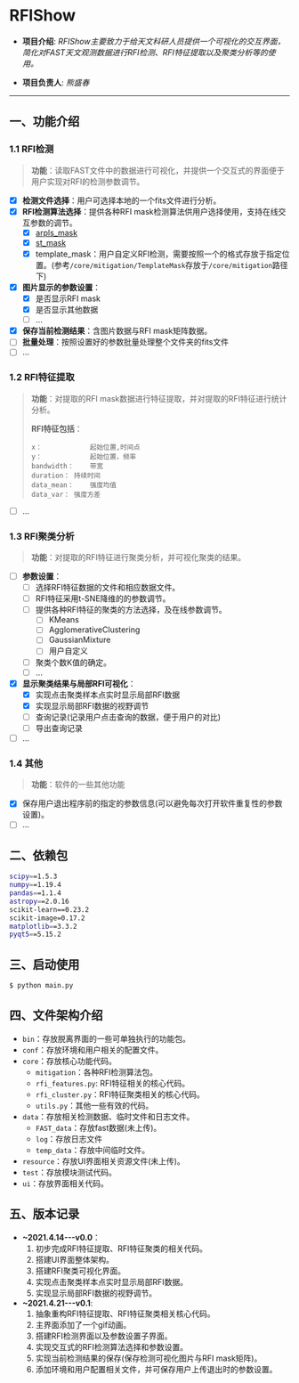 # RFIShow
- **项目介绍**: *RFIShow主要致力于给天文科研人员提供一个可视化的交互界面，简化对FAST天文观测数据进行RFI检测、RFI特征提取以及聚类分析等的使用。*

- **项目负责人**: *熊盛春*
---

## 一、功能介绍

### 1.1 RFI检测

> **功能**：读取FAST文件中的数据进行可视化，并提供一个交互式的界面便于用户实现对RFI的检测参数调节。 

- [x] **检测文件选择**：用户可选择本地的一个fits文件进行分析。	
- [x] **RFI检测算法选择**：提供各种RFI mask检测算法供用户选择使用，支持在线交互参数的调节。
  - [x] [arpls_mask]()
  - [x] [st_mask](https://www.baidu.com)
  - [x] template_mask：用户自定义RFI检测，需要按照一个的格式存放于指定位置。(参考`/core/mitigation/TemplateMask`存放于`/core/mitigation`路径下)
- [x] **图片显示的参数设置**：
  - [x] 是否显示RFI mask
  - [x] 是否显示其他数据
  - [ ] ...
- [x] **保存当前检测结果**：含图片数据与RFI mask矩阵数据。
- [ ] **批量处理**：按照设置好的参数批量处理整个文件夹的fits文件
- [ ] ...

### 1.2 RFI特征提取

> **功能**：对提取的RFI mask数据进行特征提取，并对提取的RFI特征进行统计分析。
>
> **RFI特征包括**：
>
> ```basic
> x：			起始位置,时间点
> y：			起始位置，频率
> bandwidth：	带宽
> duration：	持续时间
> data_mean：	强度均值
> data_var：	强度方差
> ```

- [ ] ...

### 1.3 RFI聚类分析

> **功能**：对提取的RFI特征进行聚类分析，并可视化聚类的结果。

- [ ] **参数设置**：
  - [ ] 选择RFI特征数据的文件和相应数据文件。
  - [ ] RFI特征采用t-SNE降维的的参数调节。
  - [ ] 提供各种RFI特征的聚类的方法选择，及在线参数调节。
    - [ ] KMeans
    - [ ] AgglomerativeClustering
    - [ ] GaussianMixture
    - [ ] 用户自定义
  - [ ] 聚类个数K值的确定。
  - [ ] ...
- [x] **显示聚类结果与局部RFI可视化**：
  - [x] 实现点击聚类样本点实时显示局部RFI数据
  - [x] 实现显示局部RFI数据的视野调节
  - [ ] 查询记录(记录用户点击查询的数据，便于用户的对比)
  - [ ] 导出查询记录
- [ ] ...

### 1.4 其他

> **功能**：软件的一些其他功能

- [x] 保存用户退出程序前的指定的参数信息(可以避免每次打开软件重复性的参数设置)。
- [ ] ...

## 二、依赖包

```bash
scipy==1.5.3
numpy==1.19.4
pandas==1.1.4
astropy==2.0.16
scikit-learn==0.23.2
scikit-image=0.17.2
matplotlib==3.3.2
pyqt5==5.15.2
```

## 三、启动使用
```bash
$ python main.py
```

## 四、文件架构介绍
- `bin`：存放脱离界面的一些可单独执行的功能包。
- `conf`：存放环境和用户相关的配置文件。
- `core`：存放核心功能代码。
    - `mitigation`：各种RFI检测算法包。
    - `rfi_features.py`: RFI特征相关的核心代码。
    - `rfi_cluster.py`：RFI特征聚类相关的核心代码。
    - `utils.py`：其他一些有效的代码。
- `data`：存放相关检测数据、临时文件和日志文件。
    - `FAST_data`：存放fast数据(未上传)。
    - `log`：存放日志文件
    - `temp_data`：存放中间临时文件。
- `resource`：存放UI界面相关资源文件(未上传)。
- `test`：存放模块测试代码。
- `ui`：存放界面相关代码。

## 五、版本记录
- **~2021.4.14---v0.0**：
  1. 初步完成RFI特征提取、RFI特征聚类的相关代码。
  2. 搭建UI界面整体架构。
  3. 搭建RFI聚类可视化界面。
  4. 实现点击聚类样本点实时显示局部RFI数据。
  5. 实现显示局部RFI数据的视野调节。
- **~2021.4.21---v0.1**:
  1. 抽象重构RFI特征提取、RFI特征聚类相关核心代码。
  2. 主界面添加了一个gif动画。
  3. 搭建RFI检测界面以及参数设置子界面。
  4. 实现交互式的RFI检测算法选择和参数设置。
  5. 实现当前检测结果的保存(保存检测可视化图片与RFI mask矩阵)。
  6. 添加环境和用户配置相关文件，并可保存用户上传退出时的参数设置。
  